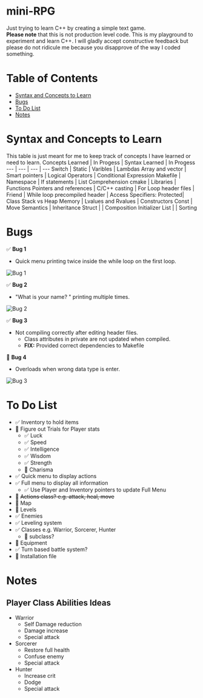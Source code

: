 # mini-RPG
Just trying to learn C++ by creating a simple text game.\
**Please note** that this is not production level code. This is my playground to experiment and learn C++. I will gladly accept constructive feedback but please do not ridicule me because you disapprove of the way I coded something.
# Table of Contents
* [Syntax and Concepts to Learn](#syntax-and-concepts-to-learn)
* [Bugs](#bugs)
* [To Do List](#to-do-list)
* [Notes](#notes)

# Syntax and Concepts to Learn
This table is just meant for me to keep track of concepts I have learned or need to learn.
Concepts Learned | In Progess | Syntax Learned | In Progess
--- | --- | --- | ---
Switch | Static | Varibles | Lambdas
Array and vector | Smart pointers | Logical Operators | Conditional Expression
Makefile | Namespace | If statements | List Comprehension
cmake | Libraries | Functions
Pointers and references | C/C++ casting | For Loop
header files | Friend | While loop
precompiled header | Access Specifiers: Protected| Class
Stack vs Heap Memory | Lvalues and Rvalues | Constructors
Const | Move Semantics | Inheritance
Struct | | Composition
Initializer List | | Sorting

# Bugs 
:white_check_mark: **Bug 1**
* Quick menu printing twice inside the while loop on the first loop.

![Bug 1](https://i.imgur.com/AjFiy5S.png)

:white_check_mark: **Bug 2**
* "What is your name? " printing multiple times.

![Bug 2](https://i.imgur.com/YrTU1St.png)

:white_check_mark: **Bug 3**
* Not compiling correctly after editing header files.
    * Class attributes in private are not updated when compiled.
    * **FIX:** Provided correct dependencies to Makefile

:black_square_button: **Bug 4**
* Overloads when wrong data type is enter.

![Bug 3](https://i.imgur.com/lvPDtcc.png?1)


# To Do List
* :white_check_mark: Inventory to hold items
* :black_square_button: Figure out Trials for Player stats
    * :white_check_mark: Luck
    * :white_check_mark: Speed
    * :white_check_mark: Intelligence
    * :white_check_mark: Wisdom
    * :white_check_mark: Strength
    * :black_square_button: Charisma
* :white_check_mark: Quick menu to display actions
* :white_check_mark: Full menu to display all information
    * :white_check_mark: Use Player and Inventory pointers to update Full Menu
* :black_square_button: ~~Actions class? e.g. attack, heal, move~~
* :black_square_button: Map
* :black_square_button: Levels
* :white_check_mark: Enemies
* :white_check_mark: Leveling system
* :white_check_mark: Classes e.g. Warrior, Sorcerer, Hunter
    * :black_square_button: subclass?
* :black_square_button: Equipment
* :white_check_mark: Turn based battle system?
* :black_square_button: Installation file

# Notes
## Player Class Abilities Ideas
* Warrior
    * Self Damage reduction
    * Damage increase
    * Special attack
* Sorcerer
    * Restore full health
    * Confuse enemy
    * Special attack
* Hunter
    * Increase crit
    * Dodge
    * Special attack
